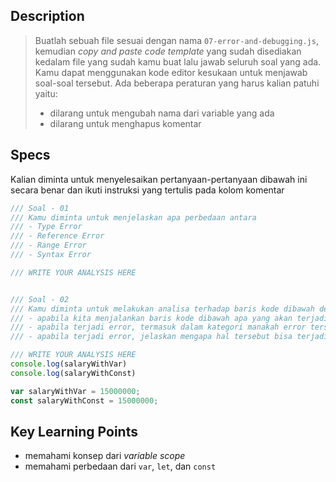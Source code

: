 ## Description
> Buatlah sebuah file sesuai dengan nama `07-error-and-debugging.js`, kemudian *copy and paste code template* yang sudah disediakan kedalam file yang sudah kamu buat lalu jawab seluruh soal yang ada. Kamu dapat menggunakan kode editor kesukaan untuk menjawab soal-soal tersebut. Ada beberapa peraturan yang harus kalian patuhi yaitu:
> - dilarang untuk mengubah nama dari variable yang ada
> - dilarang untuk menghapus komentar

## Specs
Kalian diminta untuk menyelesaikan pertanyaan-pertanyaan dibawah ini secara benar dan ikuti instruksi yang tertulis pada kolom komentar

```Javascript
/// Soal - 01
/// Kamu diminta untuk menjelaskan apa perbedaan antara
/// - Type Error
/// - Reference Error
/// - Range Error
/// - Syntax Error

/// WRITE YOUR ANALYSIS HERE


/// Soal - 02
/// Kamu diminta untuk melakukan analisa terhadap baris kode dibawah dengan instruksi detail sebagai berikut:
/// - apabila kita menjalankan baris kode dibawah apa yang akan terjadi?
/// - apabila terjadi error, termasuk dalam kategori manakah error tersebut?
/// - apabila terjadi error, jelaskan mengapa hal tersebut bisa terjadi

/// WRITE YOUR ANALYSIS HERE
console.log(salaryWithVar)
console.log(salaryWithConst)

var salaryWithVar = 15000000;
const salaryWithConst = 15000000;
```

## Key Learning Points
- memahami konsep dari *variable scope*
- memahami perbedaan dari `var`, `let`, dan `const`
